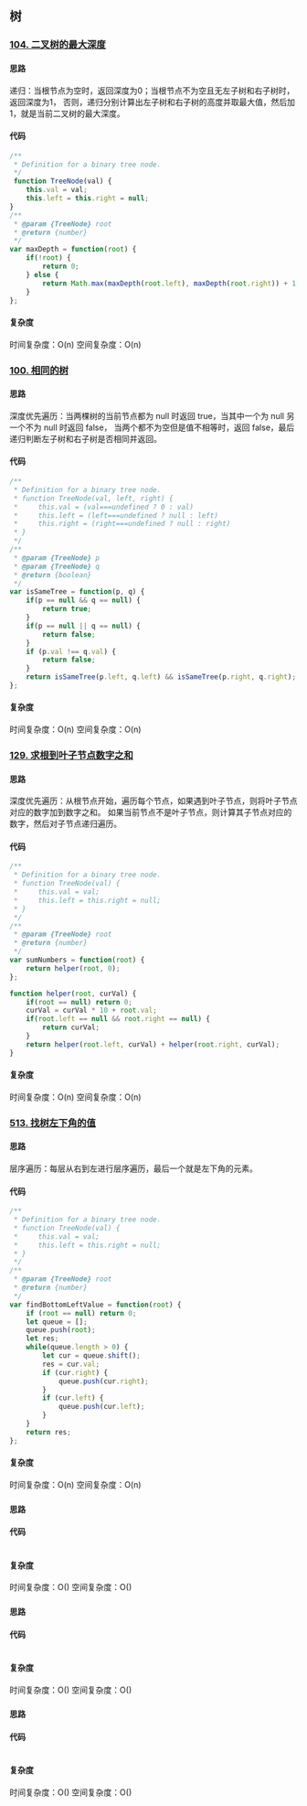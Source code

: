 ## 树
### [104. 二叉树的最大深度](https://leetcode-cn.com/problems/maximum-depth-of-binary-tree/submissions/)
#### 思路
递归：当根节点为空时，返回深度为0；当根节点不为空且无左子树和右子树时，返回深度为1，
否则，递归分别计算出左子树和右子树的高度并取最大值，然后加1，就是当前二叉树的最大深度。
#### 代码
```js
/**
 * Definition for a binary tree node.
 */
 function TreeNode(val) {
    this.val = val;
    this.left = this.right = null;
}
/**
 * @param {TreeNode} root
 * @return {number}
 */
var maxDepth = function(root) {
    if(!root) {
        return 0;
    } else {
        return Math.max(maxDepth(root.left), maxDepth(root.right)) + 1;
    }
};
```
#### 复杂度
时间复杂度：O(n)
空间复杂度：O(n)
### [100. 相同的树](https://leetcode-cn.com/problems/same-tree/)
#### 思路
深度优先遍历：当两棵树的当前节点都为 null 时返回 true，当其中一个为 null 另一个不为 null 时返回 false，
当两个都不为空但是值不相等时，返回 false，最后递归判断左子树和右子树是否相同并返回。    
#### 代码
```js
/**
 * Definition for a binary tree node.
 * function TreeNode(val, left, right) {
 *     this.val = (val===undefined ? 0 : val)
 *     this.left = (left===undefined ? null : left)
 *     this.right = (right===undefined ? null : right)
 * }
 */
/**
 * @param {TreeNode} p
 * @param {TreeNode} q
 * @return {boolean}
 */
var isSameTree = function(p, q) {
    if(p == null && q == null) {
        return true;
    } 
    if(p == null || q == null) {
        return false;
    } 
    if (p.val !== q.val) {
        return false;
    }
    return isSameTree(p.left, q.left) && isSameTree(p.right, q.right);
};
```
#### 复杂度
时间复杂度：O(n)
空间复杂度：O(n)
### [129. 求根到叶子节点数字之和](https://leetcode-cn.com/problems/sum-root-to-leaf-numbers/)
#### 思路
深度优先遍历：从根节点开始，遍历每个节点，如果遇到叶子节点，则将叶子节点对应的数字加到数字之和。
如果当前节点不是叶子节点，则计算其子节点对应的数字，然后对子节点递归遍历。
#### 代码
```js
/**
 * Definition for a binary tree node.
 * function TreeNode(val) {
 *     this.val = val;
 *     this.left = this.right = null;
 * }
 */
/**
 * @param {TreeNode} root
 * @return {number}
 */
var sumNumbers = function(root) {
    return helper(root, 0);
};

function helper(root, curVal) {
    if(root == null) return 0;
    curVal = curVal * 10 + root.val;
    if(root.left == null && root.right == null) {
        return curVal;
    }
    return helper(root.left, curVal) + helper(root.right, curVal);
}
```
#### 复杂度
时间复杂度：O(n)
空间复杂度：O(n)
### [513. 找树左下角的值](https://leetcode-cn.com/problems/find-bottom-left-tree-value/)
#### 思路
层序遍历：每层从右到左进行层序遍历，最后一个就是左下角的元素。
#### 代码
```js
/**
 * Definition for a binary tree node.
 * function TreeNode(val) {
 *     this.val = val;
 *     this.left = this.right = null;
 * }
 */
/**
 * @param {TreeNode} root
 * @return {number}
 */
var findBottomLeftValue = function(root) {
    if (root == null) return 0;
    let queue = [];
    queue.push(root);
    let res;
    while(queue.length > 0) {
        let cur = queue.shift();
        res = cur.val;
        if (cur.right) {
            queue.push(cur.right);
        }
        if (cur.left) {
            queue.push(cur.left);
        }
    }
    return res;
};
```
#### 复杂度
时间复杂度：O(n)
空间复杂度：O(n)

### []()
#### 思路

#### 代码
```js

```
#### 复杂度
时间复杂度：O()
空间复杂度：O()

### []()
#### 思路

#### 代码
```js

```
#### 复杂度
时间复杂度：O()
空间复杂度：O()

### []()
#### 思路

#### 代码
```js

```
#### 复杂度
时间复杂度：O()
空间复杂度：O()